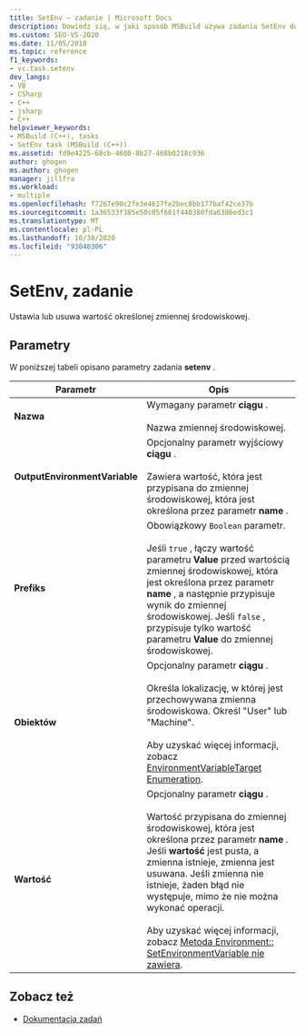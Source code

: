 ```yaml
---
title: SetEnv — zadanie | Microsoft Docs
description: Dowiedz się, w jaki sposób MSBuild używa zadania SetEnv do ustawiania lub usuwania wartości określonej zmiennej środowiskowej.
ms.custom: SEO-VS-2020
ms.date: 11/05/2018
ms.topic: reference
f1_keywords:
- vc.task.setenv
dev_langs:
- VB
- CSharp
- C++
- jsharp
- C++
helpviewer_keywords:
- MSBuild (C++), tasks
- SetEnv task (MSBuild (C++))
ms.assetid: fd9e4225-68cb-4608-8b27-468b0218c936
author: ghogen
ms.author: ghogen
manager: jillfra
ms.workload:
- multiple
ms.openlocfilehash: f7267e90c2fe3e4617fe2bec8bb177baf42ce37b
ms.sourcegitcommit: 1a36533f385e50c05f661f440380fda6386ed3c1
ms.translationtype: MT
ms.contentlocale: pl-PL
ms.lasthandoff: 10/30/2020
ms.locfileid: "93048306"
---
```

# <a name="setenv-task"></a>SetEnv, zadanie

Ustawia lub usuwa wartość określonej zmiennej środowiskowej.

## <a name="parameters"></a>Parametry

 W poniższej tabeli opisano parametry zadania **setenv** .

|Parametr|Opis|
|---------------|-----------------|
|**Nazwa**|Wymagany parametr **ciągu** .<br /><br /> Nazwa zmiennej środowiskowej.|
|**OutputEnvironmentVariable**|Opcjonalny parametr wyjściowy **ciągu** .<br /><br /> Zawiera wartość, która jest przypisana do zmiennej środowiskowej, która jest określona przez parametr **name** .|
|**Prefiks**|Obowiązkowy `Boolean` parametr.<br /><br /> Jeśli `true` , łączy wartość parametru **Value** przed wartością zmiennej środowiskowej, która jest określona przez parametr **name** , a następnie przypisuje wynik do zmiennej środowiskowej. Jeśli `false` , przypisuje tylko wartość parametru **Value** do zmiennej środowiskowej.|
|**Obiektów**|Opcjonalny parametr **ciągu** .<br /><br /> Określa lokalizację, w której jest przechowywana zmienna środowiskowa. Określ "User" lub "Machine".<br /><br /> Aby uzyskać więcej informacji, zobacz [EnvironmentVariableTarget Enumeration](xref:System.EnvironmentVariableTarget).|
|**Wartość**|Opcjonalny parametr **ciągu** .<br /><br /> Wartość przypisana do zmiennej środowiskowej, która jest określona przez parametr **name** . Jeśli **wartość** jest pusta, a zmienna istnieje, zmienna jest usuwana. Jeśli zmienna nie istnieje, żaden błąd nie występuje, mimo że nie można wykonać operacji.<br /><br /> Aby uzyskać więcej informacji, zobacz [Metoda Environment:: SetEnvironmentVariable nie zawiera](xref:System.Environment.SetEnvironmentVariable%2A).|

## <a name="see-also"></a>Zobacz też

- [Dokumentacja zadań](../msbuild/msbuild-task-reference.md)
